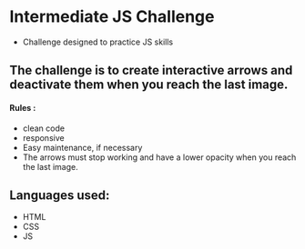 # Intermediate JS Challenge

- Challenge designed to practice JS skills

## The challenge is to create interactive arrows and deactivate them when you reach the last image.

#### Rules :

- clean code
- responsive
- Easy maintenance, if necessary
- The arrows must stop working and have a lower opacity when you reach the last image.

## Languages used:

- HTML
- CSS
- JS
